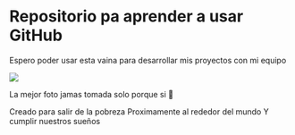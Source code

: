 # Repositorio pa aprender a usar GitHub

Espero poder usar esta vaina para desarrollar mis proyectos con mi equipo

![](https://imgur.com/3ASyvB8.jpg)

La mejor foto jamas tomada solo porque si 💙

Creado para salir de la pobreza
Proximamente al rededor del mundo
Y cumplir nuestros sueños
